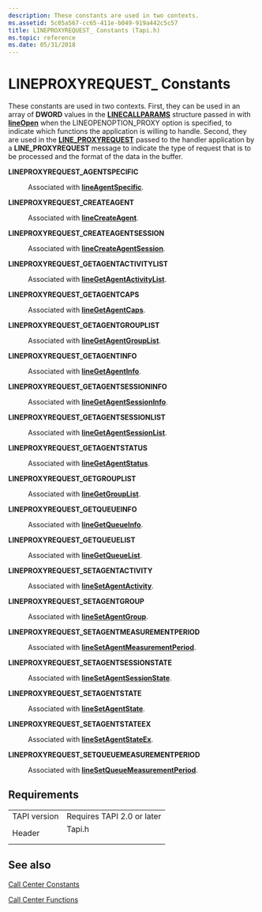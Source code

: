 ```yaml
---
description: These constants are used in two contexts.
ms.assetid: 5c05a567-cc65-411e-b049-919a442c5c57
title: LINEPROXYREQUEST_ Constants (Tapi.h)
ms.topic: reference
ms.date: 05/31/2018
---
```


# LINEPROXYREQUEST\_ Constants

These constants are used in two contexts. First, they can be used in an array of **DWORD** values in the [**LINECALLPARAMS**](/windows/desktop/api/Tapi/ns-tapi-linecallparams) structure passed in with [**lineOpen**](/windows/desktop/api/Tapi/nf-tapi-lineopen) when the LINEOPENOPTION\_PROXY option is specified, to indicate which functions the application is willing to handle. Second, they are used in the [**LINE\_PROXYREQUEST**](line-proxyrequest.md) passed to the handler application by a **LINE\_PROXYREQUEST** message to indicate the type of request that is to be processed and the format of the data in the buffer.

<dl> <dt>

<span id="LINEPROXYREQUEST_AGENTSPECIFIC"></span><span id="lineproxyrequest_agentspecific"></span>**LINEPROXYREQUEST\_AGENTSPECIFIC**
</dt> <dd> <dl> <dt>



Associated with [**lineAgentSpecific**](/windows/desktop/api/Tapi/nf-tapi-lineagentspecific).


</dt> </dl> </dd> <dt>

<span id="LINEPROXYREQUEST_CREATEAGENT"></span><span id="lineproxyrequest_createagent"></span>**LINEPROXYREQUEST\_CREATEAGENT**
</dt> <dd> <dl> <dt>



Associated with [**lineCreateAgent**](/windows/desktop/api/Tapi/nf-tapi-linecreateagenta).


</dt> </dl> </dd> <dt>

<span id="LINEPROXYREQUEST_CREATEAGENTSESSION"></span><span id="lineproxyrequest_createagentsession"></span>**LINEPROXYREQUEST\_CREATEAGENTSESSION**
</dt> <dd> <dl> <dt>



Associated with [**lineCreateAgentSession**](/windows/desktop/api/Tapi/nf-tapi-linecreateagentsessiona).


</dt> </dl> </dd> <dt>

<span id="LINEPROXYREQUEST_GETAGENTACTIVITYLIST"></span><span id="lineproxyrequest_getagentactivitylist"></span>**LINEPROXYREQUEST\_GETAGENTACTIVITYLIST**
</dt> <dd> <dl> <dt>



Associated with [**lineGetAgentActivityList**](/windows/desktop/api/Tapi/nf-tapi-linegetagentactivitylista).


</dt> </dl> </dd> <dt>

<span id="LINEPROXYREQUEST_GETAGENTCAPS"></span><span id="lineproxyrequest_getagentcaps"></span>**LINEPROXYREQUEST\_GETAGENTCAPS**
</dt> <dd> <dl> <dt>



Associated with [**lineGetAgentCaps**](/windows/desktop/api/Tapi/nf-tapi-linegetagentcapsa).


</dt> </dl> </dd> <dt>

<span id="LINEPROXYREQUEST_GETAGENTGROUPLIST"></span><span id="lineproxyrequest_getagentgrouplist"></span>**LINEPROXYREQUEST\_GETAGENTGROUPLIST**
</dt> <dd> <dl> <dt>



Associated with [**lineGetAgentGroupList**](/windows/desktop/api/Tapi/nf-tapi-linegetagentgrouplista).


</dt> </dl> </dd> <dt>

<span id="LINEPROXYREQUEST_GETAGENTINFO"></span><span id="lineproxyrequest_getagentinfo"></span>**LINEPROXYREQUEST\_GETAGENTINFO**
</dt> <dd> <dl> <dt>



Associated with [**lineGetAgentInfo**](/windows/desktop/api/Tapi/nf-tapi-linegetagentinfo).


</dt> </dl> </dd> <dt>

<span id="LINEPROXYREQUEST_GETAGENTSESSIONINFO"></span><span id="lineproxyrequest_getagentsessioninfo"></span>**LINEPROXYREQUEST\_GETAGENTSESSIONINFO**
</dt> <dd> <dl> <dt>



Associated with [**lineGetAgentSessionInfo**](/windows/desktop/api/Tapi/nf-tapi-linegetagentsessioninfo).


</dt> </dl> </dd> <dt>

<span id="LINEPROXYREQUEST_GETAGENTSESSIONLIST"></span><span id="lineproxyrequest_getagentsessionlist"></span>**LINEPROXYREQUEST\_GETAGENTSESSIONLIST**
</dt> <dd> <dl> <dt>



Associated with [**lineGetAgentSessionList**](/windows/desktop/api/Tapi/nf-tapi-linegetagentsessionlist).


</dt> </dl> </dd> <dt>

<span id="LINEPROXYREQUEST_GETAGENTSTATUS"></span><span id="lineproxyrequest_getagentstatus"></span>**LINEPROXYREQUEST\_GETAGENTSTATUS**
</dt> <dd> <dl> <dt>



Associated with [**lineGetAgentStatus**](/windows/desktop/api/Tapi/nf-tapi-linegetagentstatusa).


</dt> </dl> </dd> <dt>

<span id="LINEPROXYREQUEST_GETGROUPLIST"></span><span id="lineproxyrequest_getgrouplist"></span>**LINEPROXYREQUEST\_GETGROUPLIST**
</dt> <dd> <dl> <dt>



Associated with [**lineGetGroupList**](/windows/desktop/api/Tapi/nf-tapi-linegetgrouplista).


</dt> </dl> </dd> <dt>

<span id="LINEPROXYREQUEST_GETQUEUEINFO"></span><span id="lineproxyrequest_getqueueinfo"></span>**LINEPROXYREQUEST\_GETQUEUEINFO**
</dt> <dd> <dl> <dt>



Associated with [**lineGetQueueInfo**](/windows/desktop/api/Tapi/nf-tapi-linegetqueueinfo).


</dt> </dl> </dd> <dt>

<span id="LINEPROXYREQUEST_GETQUEUELIST"></span><span id="lineproxyrequest_getqueuelist"></span>**LINEPROXYREQUEST\_GETQUEUELIST**
</dt> <dd> <dl> <dt>



Associated with [**lineGetQueueList**](/windows/desktop/api/Tapi/nf-tapi-linegetqueuelista).


</dt> </dl> </dd> <dt>

<span id="LINEPROXYREQUEST_SETAGENTACTIVITY"></span><span id="lineproxyrequest_setagentactivity"></span>**LINEPROXYREQUEST\_SETAGENTACTIVITY**
</dt> <dd> <dl> <dt>



Associated with [**lineSetAgentActivity**](/windows/desktop/api/Tapi/nf-tapi-linesetagentactivity).


</dt> </dl> </dd> <dt>

<span id="LINEPROXYREQUEST_SETAGENTGROUP"></span><span id="lineproxyrequest_setagentgroup"></span>**LINEPROXYREQUEST\_SETAGENTGROUP**
</dt> <dd> <dl> <dt>



Associated with [**lineSetAgentGroup**](/windows/desktop/api/Tapi/nf-tapi-linesetagentgroup).


</dt> </dl> </dd> <dt>

<span id="LINEPROXYREQUEST_SETAGENTMEASUREMENTPERIOD"></span><span id="lineproxyrequest_setagentmeasurementperiod"></span>**LINEPROXYREQUEST\_SETAGENTMEASUREMENTPERIOD**
</dt> <dd> <dl> <dt>



Associated with [**lineSetAgentMeasurementPeriod**](/windows/desktop/api/Tapi/nf-tapi-linesetagentmeasurementperiod).


</dt> </dl> </dd> <dt>

<span id="LINEPROXYREQUEST_SETAGENTSESSIONSTATE"></span><span id="lineproxyrequest_setagentsessionstate"></span>**LINEPROXYREQUEST\_SETAGENTSESSIONSTATE**
</dt> <dd> <dl> <dt>



Associated with [**lineSetAgentSessionState**](/windows/desktop/api/Tapi/nf-tapi-linesetagentsessionstate).


</dt> </dl> </dd> <dt>

<span id="LINEPROXYREQUEST_SETAGENTSTATE"></span><span id="lineproxyrequest_setagentstate"></span>**LINEPROXYREQUEST\_SETAGENTSTATE**
</dt> <dd> <dl> <dt>



Associated with [**lineSetAgentState**](/windows/desktop/api/Tapi/nf-tapi-linesetagentstate).


</dt> </dl> </dd> <dt>

<span id="LINEPROXYREQUEST_SETAGENTSTATEEX"></span><span id="lineproxyrequest_setagentstateex"></span>**LINEPROXYREQUEST\_SETAGENTSTATEEX**
</dt> <dd> <dl> <dt>



Associated with [**lineSetAgentStateEx**](/windows/desktop/api/Tapi/nf-tapi-linesetagentstateex).


</dt> </dl> </dd> <dt>

<span id="LINEPROXYREQUEST_SETQUEUEMEASUREMENTPERIOD"></span><span id="lineproxyrequest_setqueuemeasurementperiod"></span>**LINEPROXYREQUEST\_SETQUEUEMEASUREMENTPERIOD**
</dt> <dd> <dl> <dt>



Associated with [**lineSetQueueMeasurementPeriod**](/windows/desktop/api/Tapi/nf-tapi-linesetqueuemeasurementperiod).


</dt> </dl> </dd> </dl>

## Requirements



|                         |                                                                                   |
|-------------------------|-----------------------------------------------------------------------------------|
| TAPI version<br/> | Requires TAPI 2.0 or later<br/>                                             |
| Header<br/>       | <dl> <dt>Tapi.h</dt> </dl> |



## See also

<dl> <dt>

[Call Center Constants](call-center-constants.md)
</dt> <dt>

[Call Center Functions](call-center-functions.md)
</dt> </dl>

 

 




